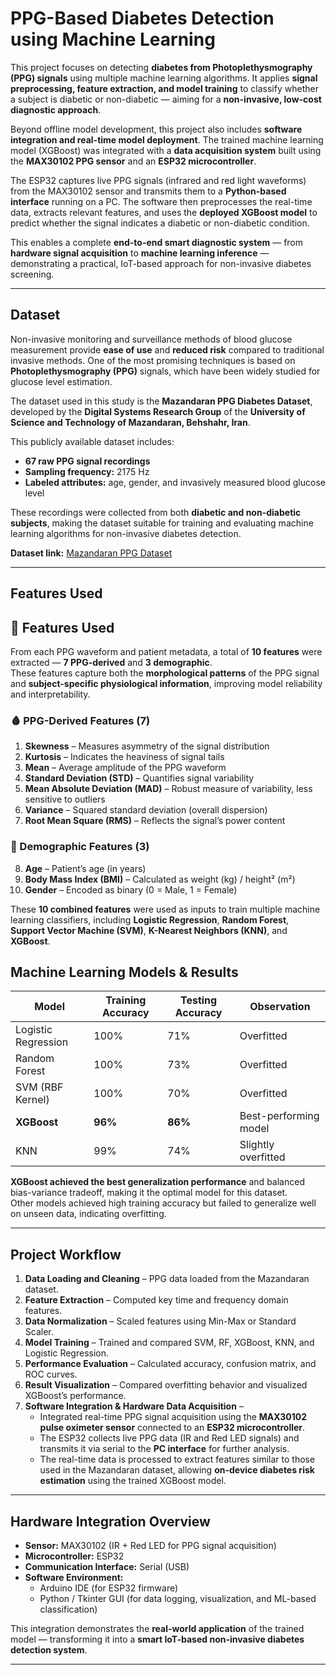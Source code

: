 # PPG-Based Diabetes Detection using Machine Learning

This project focuses on detecting **diabetes from Photoplethysmography (PPG) signals** using multiple machine learning algorithms. It applies **signal preprocessing, feature extraction, and model training** to classify whether a subject is diabetic or non-diabetic — aiming for a **non-invasive, low-cost diagnostic approach**.

Beyond offline model development, this project also includes **software integration and real-time model deployment**. The trained machine learning model (XGBoost) was integrated with a **data acquisition system** built using the **MAX30102 PPG sensor** and an **ESP32 microcontroller**.  

The ESP32 captures live PPG signals (infrared and red light waveforms) from the MAX30102 sensor and transmits them to a **Python-based interface** running on a PC. The software then preprocesses the real-time data, extracts relevant features, and uses the **deployed XGBoost model** to predict whether the signal indicates a diabetic or non-diabetic condition.  

This enables a complete **end-to-end smart diagnostic system** — from **hardware signal acquisition** to **machine learning inference** — demonstrating a practical, IoT-based approach for non-invasive diabetes screening.


---

## Dataset

Non-invasive monitoring and surveillance methods of blood glucose measurement provide **ease of use** and **reduced risk** compared to traditional invasive methods. One of the most promising techniques is based on **Photoplethysmography (PPG)** signals, which have been widely studied for glucose level estimation.

The dataset used in this study is the **Mazandaran PPG Diabetes Dataset**, developed by the **Digital Systems Research Group** of the **University of Science and Technology of Mazandaran, Behshahr, Iran**.  

This publicly available dataset includes:
- **67 raw PPG signal recordings**
- **Sampling frequency:** 2175 Hz  
- **Labeled attributes:** age, gender, and invasively measured blood glucose level  

These recordings were collected from both **diabetic and non-diabetic subjects**, making the dataset suitable for training and evaluating machine learning algorithms for non-invasive diabetes detection.

**Dataset link:** [Mazandaran PPG Dataset](https://data.mendeley.com/datasets/37pm7jk7jn/2)

---

## Features Used

## 🧩 Features Used

From each PPG waveform and patient metadata, a total of **10 features** were extracted — **7 PPG-derived** and **3 demographic**.  
These features capture both the **morphological patterns** of the PPG signal and **subject-specific physiological information**, improving model reliability and interpretability.

### 🩸 PPG-Derived Features (7)
1. **Skewness** – Measures asymmetry of the signal distribution  
2. **Kurtosis** – Indicates the heaviness of signal tails  
3. **Mean** – Average amplitude of the PPG waveform  
4. **Standard Deviation (STD)** – Quantifies signal variability  
5. **Mean Absolute Deviation (MAD)** – Robust measure of variability, less sensitive to outliers  
6. **Variance** – Squared standard deviation (overall dispersion)  
7. **Root Mean Square (RMS)** – Reflects the signal’s power content  

### 👤 Demographic Features (3)
8. **Age** – Patient’s age (in years)  
9. **Body Mass Index (BMI)** – Calculated as weight (kg) / height² (m²)  
10. **Gender** – Encoded as binary (0 = Male, 1 = Female)

These **10 combined features** were used as inputs to train multiple machine learning classifiers, including **Logistic Regression**, **Random Forest**, **Support Vector Machine (SVM)**, **K-Nearest Neighbors (KNN)**, and **XGBoost**.


## Machine Learning Models & Results

| Model | Training Accuracy | Testing Accuracy | Observation |
|--------|--------------------|------------------|--------------|
| Logistic Regression | 100% | 71% | Overfitted |
| Random Forest | 100% | 73% | Overfitted |
| SVM (RBF Kernel) | 100% | 70% | Overfitted |
| **XGBoost** | **96%** | **86%** | Best-performing model |
| KNN | 99% | 74% | Slightly overfitted |

**XGBoost achieved the best generalization performance** and balanced bias-variance tradeoff, making it the optimal model for this dataset.  
Other models achieved high training accuracy but failed to generalize well on unseen data, indicating overfitting.

---

## Project Workflow

1. **Data Loading and Cleaning** – PPG data loaded from the Mazandaran dataset.  
2. **Feature Extraction** – Computed key time and frequency domain features.  
3. **Data Normalization** – Scaled features using Min-Max or Standard Scaler.  
4. **Model Training** – Trained and compared SVM, RF, XGBoost, KNN, and Logistic Regression.  
5. **Performance Evaluation** – Calculated accuracy, confusion matrix, and ROC curves.  
6. **Result Visualization** – Compared overfitting behavior and visualized XGBoost’s performance.  
7. **Software Integration & Hardware Data Acquisition** –  
   - Integrated real-time PPG signal acquisition using the **MAX30102 pulse oximeter sensor** connected to an **ESP32 microcontroller**.  
   - The ESP32 collects live PPG data (IR and Red LED signals) and transmits it via serial to the **PC interface** for further analysis.  
   - The real-time data is processed to extract features similar to those used in the Mazandaran dataset, allowing **on-device diabetes risk estimation** using the trained XGBoost model.  

---

## Hardware Integration Overview

- **Sensor:** MAX30102 (IR + Red LED for PPG signal acquisition)  
- **Microcontroller:** ESP32 
- **Communication Interface:** Serial (USB) 
- **Software Environment:**  
  - Arduino IDE (for ESP32 firmware)  
  - Python / Tkinter GUI (for data logging, visualization, and ML-based classification)  

This integration demonstrates the **real-world application** of the trained model — transforming it into a **smart IoT-based non-invasive diabetes detection system**.

---
